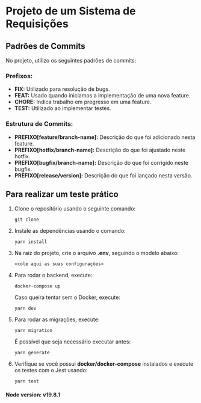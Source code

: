 <h1>Projeto de um Sistema de Requisições</h1>

<h2>Padrões de Commits</h2>
<p>No projeto, utilizo os seguintes padrões de commits:</p>

<h3>Prefixos:</h3>
    <ul>
        <li><strong>FIX:</strong> Utilizado para resolução de bugs.</li>
        <li><strong>FEAT:</strong> Usado quando iniciamos a implementação de uma nova feature.</li>
        <li><strong>CHORE:</strong> Indica trabalho em progresso em uma feature.</li>
        <li><strong>TEST:</strong> Utilizado ao implementar testes.</li>
    </ul>

<h3>Estrutura de Commits:</h3>
    <ul>
        <li><strong>PREFIXO[feature/branch-name]:</strong> Descrição do que foi adicionado nesta feature.</li>
        <li><strong>PREFIXO[hotfix/branch-name]:</strong> Descrição do que foi ajustado neste hotfix.</li>
        <li><strong>PREFIXO[bugfix/branch-name]:</strong> Descrição do que foi corrigido neste bugfix.</li>
        <li><strong>PREFIXO[release/version]:</strong> Descrição do que foi lançado nesta versão.</li>
    </ul>


<h2>Para realizar um teste prático</h2>

<ol>
    <li>Clone o repositório usando o seguinte comando:</li>
    <pre><code>git clone <URL_DO_REPOSITÓRIO></code></pre>

<li>Instale as dependências usando o comando:</li>
    <pre><code>yarn install</code></pre>

<li>Na raiz do projeto, crie o arquivo <strong>.env</strong>, seguindo o modelo abaixo:</li>
    <pre><code>&lt;cole aqui as suas configurações&gt;</code></pre>

<li>Para rodar o backend, execute:</li>
    <pre><code>docker-compose up</code></pre>
    <p>Caso queira tentar sem o Docker, execute:</p>
    <pre><code>yarn dev</code></pre>

<li>Para rodar as migrações, execute:</li>
    <pre><code>yarn migration</code></pre>
    <p>É possível que seja necessário executar antes:</p>
    <pre><code>yarn generate</code></pre>

<li>Verifique se você possui <strong>docker/docker-compose</strong> instalados e execute os testes com o Jest usando:</li>
    <pre><code>yarn test</code></pre>
</ol>

<h4>Node version: v19.8.1</h4>